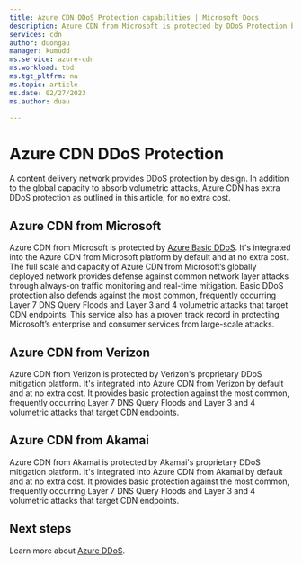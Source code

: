 ```yaml
---
title: Azure CDN DDoS Protection capabilities | Microsoft Docs
description: Azure CDN from Microsoft is protected by DDoS Protection basic for no extra cost
services: cdn
author: duongau
manager: kumudd
ms.service: azure-cdn
ms.workload: tbd
ms.tgt_pltfrm: na
ms.topic: article
ms.date: 02/27/2023
ms.author: duau

---
```

# Azure CDN DDoS Protection

A content delivery network provides DDoS protection by design. In addition to the global capacity to absorb volumetric attacks, Azure CDN has extra DDoS protection as outlined in this article, for no extra cost.

## Azure CDN from Microsoft

Azure CDN from Microsoft is protected by [Azure Basic DDoS](../ddos-protection/ddos-protection-overview.md). It's integrated into the Azure CDN from Microsoft platform by default and at no extra cost. The full scale and capacity of Azure CDN from Microsoft’s globally deployed network provides defense against common network layer attacks through always-on traffic monitoring and real-time mitigation. Basic DDoS protection also defends against the most common, frequently occurring Layer 7 DNS Query Floods and Layer 3 and 4 volumetric attacks that target CDN endpoints. This service also has a proven track record in protecting Microsoft’s enterprise and consumer services from large-scale attacks.

## Azure CDN from Verizon

Azure CDN from Verizon is protected by Verizon's proprietary DDoS mitigation platform. It's integrated into Azure CDN from Verizon by default and at no extra cost. It provides basic protection against the most common, frequently occurring Layer 7 DNS Query Floods and Layer 3 and 4 volumetric attacks that target CDN endpoints.

## Azure CDN from Akamai

Azure CDN from Akamai is protected by Akamai's proprietary DDoS mitigation platform. It's integrated into Azure CDN from Akamai by default and at no extra cost. It provides basic protection against the most common, frequently occurring Layer 7 DNS Query Floods and Layer 3 and 4 volumetric attacks that target CDN endpoints.

## Next steps

Learn more about [Azure DDoS](../ddos-protection/ddos-protection-overview.md).
